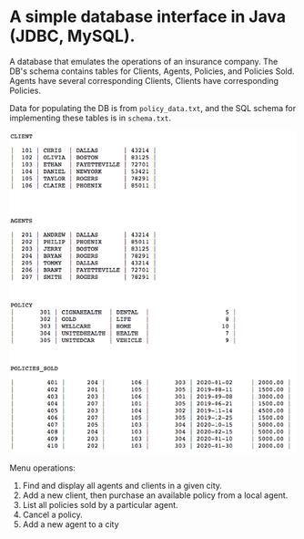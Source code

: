 # A simple database interface in Java (JDBC, MySQL).

A database that emulates the operations of an insurance company. The DB's schema contains tables for Clients, Agents, Policies, and Policies Sold. Agents have several corresponding Clients, Clients have corresponding Policies.

Data for populating the DB is from `policy_data.txt`, and the SQL schema for implementing these tables is in `schema.txt`.

![Policy data](policy_data.png)

Menu operations:
1. Find and display all agents and clients in a given city.
2. Add a new client, then purchase an available policy from a local agent.
3. List all policies sold by a particular agent.
4. Cancel a policy.
5. Add a new agent to a city
